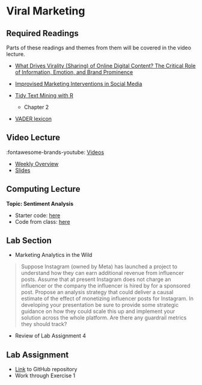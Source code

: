 # Viral Marketing

## Required Readings

Parts of these readings and themes from them will be covered in the video lecture.

* [What Drives Virality (Sharing) of Online Digital Content? The Critical Role of Information, Emotion, and Brand Prominence][tellis]
* [Improvised Marketing Interventions in Social Media][borah]


* [Tidy Text Mining with R][tidytext]
    * Chapter 2
* [VADER lexicon][vader] 

## Video Lecture

<!-- Coming Soon -->

:fontawesome-brands-youtube: [Videos](https://www.youtube.com/watch?v=w57JSdIBQhs&list=PL9QkA7C7GRGXqPIAVYPRFHL49jTrbZkXg&pp=gAQBiAQB)

* [Weekly Overview][week-overview]
* [Slides][lecture-slides-06]


## Computing Lecture

**Topic: Sentiment Analysis**

* Starter code: [here](https://github.com/tisem-digital-marketing/smwa-computing-lecture-text-sentiment)
* Code from class: [here](https://github.com/tisem-digital-marketing/smwa-computing-lecture-text-sentiment/tree/instructor)

## Lab Section


* Marketing Analytics in the Wild

> Suppose Instagram (owned by Meta) has launched a project to understand how they can earn additional revenue from influencer posts. Assume that at present Instagram does not charge an influencer or the company the influencer is hired by for a sponsored post. Propose an analysis strategy that could deliver a causal estimate of the effect of monetizing influencer posts for Instagram. In developing your presentation be sure to provide some strategic guidance on how they could scale this up and implement your solution across the whole platform. Are there any guardrail metrics they should track?

<!-- * Group Presentations -->
* Review of Lab Assignment 4

## Lab Assignment

* [Link][lab-05] to GitHub repository 
* Work through Exercise 1
<!-- * [Partial Solutions][lab-05-s] -->


[tellis]: https://journals.sagepub.com/doi/10.1177/0022242919841034
[borah]: https://journals.sagepub.com/doi/full/10.1177/0022242919899383
[tidytext]: https://www.tidytextmining.com/
[vader]: https://ojs.aaai.org/index.php/ICWSM/article/view/14550/14399

[lab-05]: https://github.com/tisem-digital-marketing/smwa-lab-05
[lab-05-s]: ../assets/labs/lab-05_solution.pdf

[lecture-slides-06]: ../assets/lectures/week-06/week-06-slides.pdf
[week-overview]: ../assets/lectures/week-06/week-06-overview.pdf